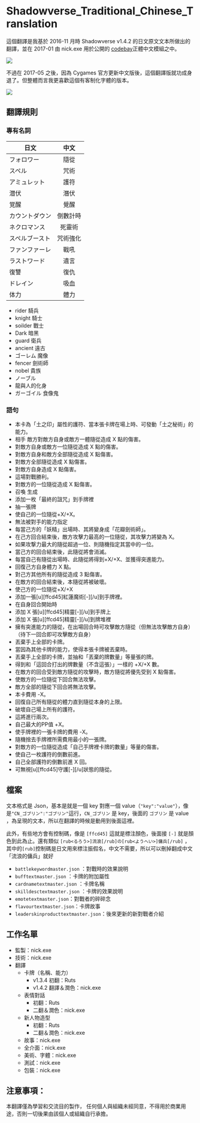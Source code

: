 # Shadowverse_Traditional_Chinese_Translation

這個翻譯是我基於 2016-11 月時 Shadowverse v1.4.2 的日文原文文本所做出的翻譯，並在 2017-01 由 nick.exe 用於公開的 [codebay](https://www.codebay.in/2017/01/shadowverse-cht-mod.html)正體中文模組之中。

![](http://i.imgur.com/8pzrPZ3.jpg)

不過在 2017-05 之後，因為 Cygames 官方更新中文版後，這個翻譯版就功成身退了。但整體而言我更喜歡這個有客制化字體的版本。

![](http://i.imgur.com/AHKz2is.jpg)

## 翻譯規則

### 專有名詞

| 日文 | 中文  |
|---|:---:|
| フォロワー | 隨從 |
| スペル | 咒術 |
| アミュレット | 護符 |
| 潜伏 | 潛伏 |
| 覚醒 | 覺醒 |
| カウントダウン | 倒數計時 |
| ネクロマンス | 死靈術 |
| スペルブースト | 咒術強化 |
| ファンファーレ | 戰吼 |
| ラストワード | 遺言 |
| 復讐 | 復仇 |
| ドレイン | 吸血 |
| 体力 | 體力 |

- rider 騎兵
- knight 騎士
- soilder 戰士
- Dark 暗黑
- guard 衛兵
- ancient 遠古
- ゴーレム 魔像
- fencer 劍術師
- nobel 貴族
- ノーブル
- 龍與人的化身
- ガーゴイル 食像鬼

### 語句

- 本卡為「土之印」屬性的護符、當本張卡牌在場上時、可發動「土之秘術」的能力。
- 相手 敵方對敵方自身或敵方一體隨從造成 X 點的傷害。
- 對敵方自身或敵方一位隨從造成 X 點的傷害。
- 對敵方自身和敵方全部隨從造成 X 點傷害。
- 對敵方全部隨從造成 X 點傷害。
- 對敵方自身造成 X 點傷害。
- 這場對戰勝利。
- 對敵方的一位隨從造成 X 點傷害。
- 召喚 生成
- 添加一枚「最終的詛咒」到手牌裡
- 抽一張牌
- 使自己的一位隨從+X/+X。
- 無法被對手的能力指定
- 每當己方的「妖精」出場時、其將變身成「花瓣劍術師」。
- 在己方回合結束後，敵方攻擊力最高的一位隨從，其攻擊力將變為 X。
- 如果攻撃力最大的隨從超過一位、則隨機指定其當中的一位。
- 當己方的回合結束後，此隨從將會消滅。
- 每當自己有隨從出場時、此隨從將得到+X/+X、並獲得突進能力。
- 回復己方自身體力 X 點。
- 對己方其他所有的隨從造成 3 點傷害。
- 在敵方的回合結束後，本隨從將被破壞。
- 使己方的一位隨從+X/+X
- 添加一張[u][ffcd45]紅蓮魔術[-][/u]到手牌裡。
- 在自身回合開始時
- 添加 X 張[u][ffcd45]精靈[-][/u]到手牌上
- 添加 X 張[u][ffcd45]精靈[-][/u]到牌堆裡
- 擁有突進能力的隨從，在出場回合時可攻擊敵方隨從（但無法攻擊敵方自身）（待下一回合即可攻擊敵方自身）
- 丟棄手上全部的卡牌。
- 當因為其他卡牌的能力，使得本張卡牌被丟棄時。
- 丟棄手上全部的卡牌，並抽和「丟棄的牌數量」等量張的牌。
- 得到和「這回合打出的牌數量（不含這張）」一樣的 +X/+X 數。
- 在敵方的回合受到敵方隨從的攻擊時，敵方隨從將優先受到 X 點傷害。
- 使敵方的一位隨從下回合無法攻擊。
- 敵方全部的隨從下回合將無法攻擊。
- 本卡費用 -X。
- 回復自己所有隨從的體力直到隨從本身的上限。
- 破壞自己場上所有的護符。
- 這將進行兩次。
- 自己最大的PP值 +X。
- 使手牌裡的一張卡牌的費用 -X。
- 隨機捨去手牌裡所需費用最小的一張牌。
- 對敵方的一位隨從造成「自己手牌裡卡牌的數量」等量的傷害。
- 使自己一枚護符的倒數前進。
- 自己全部護符的倒數前進 X 回。
- 可無視[u][ffcd45]守護[-][/u]狀態的隨從。

## 檔案

文本格式是 Json，基本是就是一個 key 對應一個 value（`"key":"value"`），像是`"CN_ゴブリン":"ゴブリン"`這行，`CN_ゴブリン` 是 key，後面的 `ゴブリン` 是 value ，為呈現的文本，所以在翻譯的時候是動用到後面這裡。

此外，有些地方會有控制碼，像是 `[ffcd45]` 這就是標注顏色，後面接 `[-]` 就是顏色到此為止。還有類似 `[rub<るろう>]流浪[/rub]の[rub<ようへい>]傭兵[/rub]` ， 其中的`[rub]`控制碼是日文用來標注振假名，中文不需要，所以可以刪掉翻成中文「流浪的傭兵」就好

- `battlekeywordmaster.json` ：對戰時的效果說明
- `bufftextmaster.json` ：卡牌的附加屬性
- `cardnametextmaster.json` ：卡牌名稱
- `skilldesctextmaster.json` ：卡牌的效果說明
- `emotetextmaster.json`：對戰者的碎碎念
- `flavourtextmaster.json`：卡牌故事
- `leaderskinproducttextmaster.json`：後來更新的新對戰者介紹

## 工作名單

- 監製：nick.exe
- 技術：nick.exe
- 翻譯
	- 卡牌（名稱、能力）
		- v1.3.4 初翻：Ruts
		- v1.4.2 翻譯＆潤色：nick.exe
	- 表情對話
		- 初翻：Ruts
		- 二翻＆潤色：nick.exe
	- 新人物造型
		- 初翻：Ruts
		- 二翻＆潤色：nick.exe
	- 故事：nick.exe
	- 全介面：nick.exe
	- 美術、字體：nick.exe
	- 測試：nick.exe
	- 包裝：nick.exe

##  注意事項：

本翻譯僅為學習和交流目的製作， 任何個人與組織未經同意，不得用於商業用途，否則一切後果由該個人或組織自行承擔。

